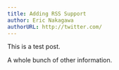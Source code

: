 ```yaml
---
title: Adding RSS Support
author: Eric Nakagawa
authorURL: http://twitter.com/
---
```


This is a test post.

A whole bunch of other information.
